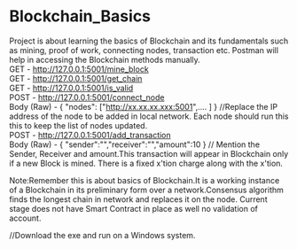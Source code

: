 # Blockchain_Basics
Project is about learning the basics of Blockchain and its fundamentals such as mining, proof of work, connecting nodes, transaction etc.
Postman will help in accessing the Blockchain methods manually.<br />
	GET - http://127.0.0.1:5001/mine_block<br />
	GET - http://127.0.0.1:5001/get_chain<br />
	GET - http://127.0.0.1:5001/is_valid<br />
	POST - http://127.0.0.1:5001/connect_node<br />
		Body (Raw) - { "nodes": ["http://xx.xx.xx.xxx:5001",.... ] } //Replace the IP address of the node to be added in local network. Each node should run this this to keep the list of nodes updated.<br />
	POST - http://127.0.0.1:5001/add_transaction<br />
		Body (Raw) - { "sender":"","receiver":"","amount":10 } // Mention the Sender, Receiver and amount.This transaction will appear in Blockchain only if a new Block is mined. There is a fixed x'tion charge along with the x'tion.<br />

Note:Remember this is about basics of Blockchain.It is a working instance of a Blockchain in its preliminary form over a network.Consensus algorithm finds the longest chain in network and replaces it on the node. 
     Current stage does not have Smart Contract in place as well no validation of account.

//Download the exe and run on a Windows system.
